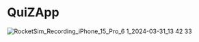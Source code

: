 # QuiZApp

![RocketSim_Recording_iPhone_15_Pro_6 1_2024-03-31_13 42 33](https://github.com/MarekSrutka/QuizApp/assets/156443694/f2a2d61c-69dd-44fe-b7f0-2dc860fc9c55)
